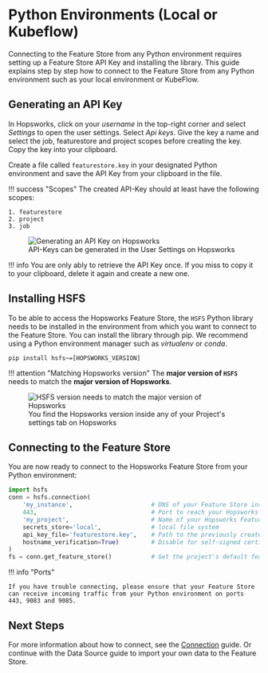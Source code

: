 # Python Environments (Local or Kubeflow)

Connecting to the Feature Store from any Python environment requires setting up a Feature Store API Key and installing the library. This guide explains step by step how to connect to the Feature Store from any Python environment such as your local environment or KubeFlow.

## Generating an API Key

In Hopsworks, click on your *username* in the top-right corner and select *Settings* to open the user settings. Select *Api keys*. Give the key a name and select the job, featurestore and project scopes before creating the key. Copy the key into your clipboard.

Create a file called `featurestore.key` in your designated Python environment and save the API Key from your clipboard in the file.

!!! success "Scopes"
    The created API-Key should at least have the following scopes:

    1. featurestore
    2. project
    3. job

<p align="center">
  <figure>
    <img src="../../assets/images/api-key.png" alt="Generating an API Key on Hopsworks">
    <figcaption>API-Keys can be generated in the User Settings on Hopsworks</figcaption>
  </figure>
</p>

!!! info
    You are only ably to retrieve the API Key once. If you miss to copy it to your clipboard, delete it again and create a new one.

## Installing **HSFS**

To be able to access the Hopsworks Feature Store, the `HSFS` Python library needs to be installed in the environment from which you want to connect to the Feature Store. You can install the library through pip. We recommend using a Python environment manager such as *virtualenv* or *conda*.

```
pip install hsfs~=[HOPSWORKS_VERSION]
```

!!! attention "Matching Hopsworks version"
    The **major version of `HSFS`** needs to match the **major version of Hopsworks**.


<p align="center">
    <figure>
        <img src="../../assets/images/hopsworks-version.png" alt="HSFS version needs to match the major version of Hopsworks">
        <figcaption>You find the Hopsworks version inside any of your Project's settings tab on Hopsworks</figcaption>
    </figure>
</p>

## Connecting to the Feature Store

You are now ready to connect to the Hopsworks Feature Store from your Python environment:

```python
import hsfs
conn = hsfs.connection(
    'my_instance',                      # DNS of your Feature Store instance
    443,                                # Port to reach your Hopsworks instance, defaults to 443
    'my_project',                       # Name of your Hopsworks Feature Store project
    secrets_store='local',              # local file system
    api_key_file='featurestore.key',    # Path to the previously created file containing the API Key
    hostname_verification=True)         # Disable for self-signed certificates
)
fs = conn.get_feature_store()           # Get the project's default feature store
```

!!! info "Ports"

    If you have trouble connecting, please ensure that your Feature Store can receive incoming traffic from your Python environment on ports 443, 9083 and 9085.

## Next Steps

For more information about how to connect, see the [Connection](../generated/project.md) guide. Or continue with the Data Source guide to import your own data to the Feature Store.

